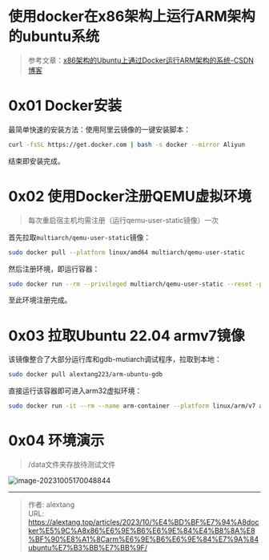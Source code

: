 # 使用docker在x86架构上运行ARM架构的ubuntu系统


> 参考文章：[x86架构的Ubuntu上通过Docker运行ARM架构的系统-CSDN博客](https://blog.csdn.net/qq_36240047/article/details/130788137)

# 0x01 Docker安装

最简单快速的安装方法：使用阿里云镜像的一键安装脚本：

```bash
curl -fsSL https://get.docker.com | bash -s docker --mirror Aliyun
```

结束即安装完成。

# 0x02 使用Docker注册QEMU虚拟环境

> 每次重启宿主机均需注册（运行qemu-user-static镜像）一次

首先拉取`multiarch/qemu-user-static`镜像：

```bash
sudo docker pull --platform linux/amd64 multiarch/qemu-user-static
```

然后注册环境，即运行容器：

```bash
sudo docker run --rm --privileged multiarch/qemu-user-static --reset -p yes
```

至此环境注册完成。

# 0x03 拉取Ubuntu 22.04 armv7镜像

该镜像整合了大部分运行库和gdb-mutiarch调试程序，拉取到本地：

```bash
sudo docker pull alextang223/arm-ubuntu-gdb
```

直接运行该容器即可进入arm32虚拟环境：

```bash
sudo docker run -it --rm --name arm-container --platform linux/arm/v7 alextang223/arm-ubuntu-gdb /bin/bash
```

# 0x04 环境演示

> /data文件夹存放待测试文件

![image-20231005170048844](https://cdn.jsdelivr.net/gh/thecoderalex/imgs@upload/2023/image-20231005170048844.png)


---

> 作者: alextang  
> URL: https://alextang.top/articles/2023/10/%E4%BD%BF%E7%94%A8docker%E5%9C%A8x86%E6%9E%B6%E6%9E%84%E4%B8%8A%E8%BF%90%E8%A1%8Carm%E6%9E%B6%E6%9E%84%E7%9A%84ubuntu%E7%B3%BB%E7%BB%9F/  

